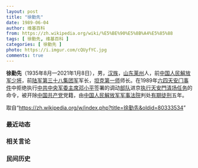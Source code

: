 ```yaml
---
layout: post
title: "徐勤先"
date: 1989-06-04
author: 维基百科
from: https://zh.wikipedia.org/wiki/%E5%BE%90%E5%8B%A4%E5%85%88
tags: [ 徐勤先, 维基百科 ]
categories: [ 徐勤先 ]
photo: https://i.imgur.com/cQUyfYC.jpg
comments: true
---
```

<div class="mw-content-ltr mw-parser-output" lang="zh" dir="ltr">
<p><b>徐勤先</b>（1935年8月—2021年1月8日），男，<a href="/wiki/%E6%B1%89%E6%97%8F" title="汉族">汉族</a>，<a href="/wiki/%E5%B1%B1%E4%B8%9C%E7%9C%81" title="山东省">山东</a><a href="/wiki/%E8%8E%B1%E5%B7%9E%E5%B8%82" title="莱州市">莱州</a>人，前<a href="/wiki/%E4%B8%AD%E5%9B%BD%E4%BA%BA%E6%B0%91%E8%A7%A3%E6%94%BE%E5%86%9B%E5%B0%91%E5%B0%86" title="中国人民解放军少将">中国人民解放军少将</a>，前<a href="/wiki/%E4%B8%AD%E5%9B%BD%E4%BA%BA%E6%B0%91%E8%A7%A3%E6%94%BE%E5%86%9B%E9%99%86%E5%86%9B%E7%AC%AC%E4%B8%89%E5%8D%81%E5%85%AB%E9%9B%86%E5%9B%A2%E5%86%9B" class="mw-redirect" title="中国人民解放军陆军第三十八集团军">陆军第三十八集团军</a>军长，<a href="/wiki/%E4%B8%AD%E5%9B%BD%E4%BA%BA%E6%B0%91%E8%A7%A3%E6%94%BE%E5%86%9B%E9%99%86%E5%86%9B%E8%A3%85%E7%94%B2%E7%AC%AC%E4%B8%80%E6%97%85" title="中国人民解放军陆军装甲第一旅">坦克第一师</a>师长。在1989年<a href="/wiki/%E5%85%AD%E5%9B%9B%E5%A4%A9%E5%AE%89%E9%97%A8%E4%BA%8B%E4%BB%B6" class="mw-redirect" title="六四天安门事件">六四天安门事件</a>中拒绝执行<a href="/wiki/%E4%B8%AD%E5%9B%BD%E5%85%B1%E4%BA%A7%E5%85%9A%E4%B8%AD%E5%A4%AE%E5%86%9B%E4%BA%8B%E5%A7%94%E5%91%98%E4%BC%9A%E4%B8%BB%E5%B8%AD" title="中国共产党中央军事委员会主席">中共中央军委主席</a><a href="/wiki/%E9%82%93%E5%B0%8F%E5%B9%B3" title="邓小平">邓小平</a>签署的调动<a href="/wiki/%E4%B8%AD%E5%9B%BD%E4%BA%BA%E6%B0%91%E8%A7%A3%E6%94%BE%E5%86%9B" title="中国人民解放军">部队</a>进京<a href="/wiki/%E5%85%AD%E5%9B%9B%E6%B8%85%E5%9C%BA" title="六四清场">执行天安門清场任务</a>的命令，被开除<a href="/wiki/%E4%B8%AD%E5%9B%BD%E5%85%B1%E4%BA%A7%E5%85%9A" title="中国共产党">中国共产党</a>党籍，由<a href="/wiki/%E4%B8%AD%E5%9B%BD%E4%BA%BA%E6%B0%91%E8%A7%A3%E6%94%BE%E5%86%9B%E5%86%9B%E4%BA%8B%E6%B3%95%E9%99%A2" title="中国人民解放军军事法院">中国人民解放军军事法院</a>判处<a href="/wiki/%E6%9C%89%E6%9C%9F%E5%BE%92%E5%88%91" title="有期徒刑">有期徒刑</a>五年。
</p>
<meta property="mw:PageProp/toc">
</div><!--esi <esi:include src="/esitest-fa8a495983347898/content" /> --><noscript><img src="https://login.wikimedia.org/wiki/Special:CentralAutoLogin/start?type=1x1" alt="" width="1" height="1" style="border: none; position: absolute;"></noscript>
<div class="printfooter" data-nosnippet="">取自“<a dir="ltr" href="https://zh.wikipedia.org/w/index.php?title=徐勤先&amp;oldid=80333534">https://zh.wikipedia.org/w/index.php?title=徐勤先&amp;oldid=80333534</a>”</div><div id="recent-news"><h3>最近动态</h3><ul></ul></div><div id="open-opinion"><h3>相关言论</h3><ul></ul></div><div id="mjls-record"><h3>民间历史</h3><ul></ul></div>
